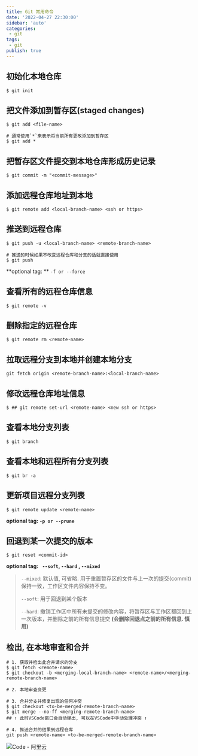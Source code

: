 ```yaml
---
title: Git 常用命令
date: '2022-04-27 22:30:00'
sidebar: 'auto'
categories:
 - git
tags:
 - git
publish: true
---
```


## 初始化本地仓库

```
$ git init
```

## 把文件添加到暂存区(staged changes)

```
$ git add <file-name>

# 通常使用`*`来表示将当前所有更改添加到暂存区
$ git add *
```

## 把暂存区文件提交到本地仓库形成历史记录

```
$ git commit -m "<commit-message>"
```

## 添加远程仓库地址到本地

```
$ git remote add <local-branch-name> <ssh or https>
```

## 推送到远程仓库

```
$ git push -u <local-branch-name> <remote-branch-name>

# 推送的时候如果不改变远程仓库和分支的话就直接使用
$ git push
```

**optional tag: ** `-f or --force`

## 查看所有的远程仓库信息

```
$ git remote -v
```

## 删除指定的远程仓库

```
$ git remote rm <remote-name>
```

## 拉取远程分支到本地并创建本地分支

```
git fetch origin <remote-branch-name>:<local-branch-name>
```

## 修改远程仓库地址信息

```
$ ## git remote set-url <remote-name> <new ssh or https>
```

## 查看本地分支列表

```
$ git branch
```

## 查看本地和远程所有分支列表

```
$ git br -a
```

## 更新项目远程分支列表

```
$ git remote update <remote-name>
```

**optional tag: `-p or --prune`**

## 回退到某一次提交的版本

```
$ git reset <commit-id>
```

**optional tag:  ` --soft`, `--hard` , `--mixed`** 

> `--mixed`: 默认值, 可省略. 用于重置暂存区的文件与上一次的提交(commit)保持一致，工作区文件内容保持不变。
>
> `--soft`: 用于回退到某个版本
>
> `--hard`: 撤销工作区中所有未提交的修改内容，将暂存区与工作区都回到上一次版本，并删除之前的所有信息提交 **(会删除回退点之前的所有信息. 慎用)**

## 检出, 在本地审查和合并

```
# 1. 获取并检出此合并请求的分支
$ git fetch <remote-name>
$ git checkout -b <merging-local-branch-name> <remote-name>/<merging-remote-branch-name>

# 2. 本地审查变更

# 3. 合并分支并修复出现的任何冲突
$ git checkout <to-be-merged-remote-branch-name>
$ git merge --no-ff <merging-remote-branch-name>
## ↑ 此时VSCode窗口会自动弹出, 可以在VSCode中手动处理冲突 ↑

# 4. 推送合并的结果到远程仓库
git push <remote-name> <to-be-merged-remote-branch-name>
```

![Code - 阿里云](https://i.imgur.com/xXjfmQx.png)
